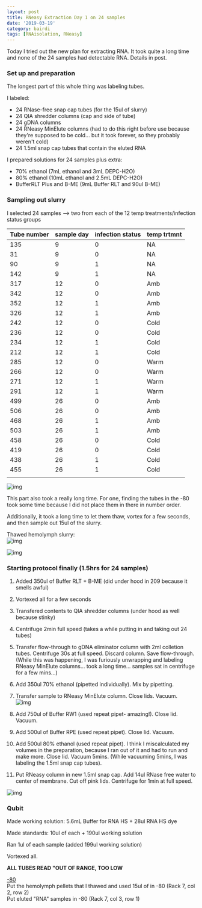 ```yaml
---
layout: post
title: RNeasy Extraction Day 1 on 24 samples
date: '2019-03-19'
category: bairdi
tags: [RNAisolation, RNeasy]
---
```

Today I tried out the new plan for extracting RNA. It took quite a long time and none of the 24 samples had detectable RNA. Details in post.

### Set up and preparation
The longest part of this whole thing was labeling tubes. 

I labeled:
- 24 RNase-free snap cap tubes (for the 15ul of slurry)      
- 24 QIA shredder columns (cap and side of tube)
- 24 gDNA columns 
- 24 RNeasy MinElute columns (had to do this right before use because they're supposed to be cold... but it took forever, so they probably weren't cold)
- 24 1.5ml snap cap tubes that contain the eluted RNA

I prepared solutions for 24 samples plus extra:    
- 70% ethanol (7mL ethanol and 3mL DEPC-H2O)
- 80% ethanol (10mL ethanol and 2.5mL DEPC-H2O)
- BufferRLT Plus and B-ME (9mL Buffer RLT and 90ul B-ME)

### Sampling out slurry
I selected 24 samples --> two from each of the 12 temp treatments/infection status groups     

| Tube number | sample day | infection status | temp trtmnt |
|-------------|------------|------------------|-------------|
| 135         | 9          | 0                | NA          |
| 31          | 9          | 0                | NA          |
| 90          | 9          | 1                | NA          |
| 142         | 9          | 1                | NA          |
| 317         | 12         | 0                | Amb         |
| 342         | 12         | 0                | Amb         |
| 352         | 12         | 1                | Amb         |
| 326         | 12         | 1                | Amb         |
| 242         | 12         | 0                | Cold        |
| 236         | 12         | 0                | Cold        |
| 234         | 12         | 1                | Cold        |
| 212         | 12         | 1                | Cold        |
| 285         | 12         | 0                | Warm        |
| 266         | 12         | 0                | Warm        |
| 271         | 12         | 1                | Warm        |
| 291         | 12         | 1                | Warm        |
| 499         | 26         | 0                | Amb         |
| 506         | 26         | 0                | Amb         |
| 468         | 26         | 1                | Amb         |
| 503         | 26         | 1                | Amb         |
| 458         | 26         | 0                | Cold        |
| 419         | 26         | 0                | Cold        |
| 438         | 26         | 1                | Cold        |
| 455         | 26         | 1                | Cold        |
|             |            |                  |             |

![img](../notebook-images/031919-RNeasy-24sample/31919-sampels.JPG)

This part also took a really long time. For one, finding the tubes in the -80 took some time because I did not place them in there in number order.       

Additionally, it took a long time to let them thaw, vortex for a few seconds, and then sample out 15ul of the slurry. 

Thawed hemolymph slurry:    
![img](../notebook-images/031919-RNeasy-24sample/thawed-hemo.JPG)

![img](../notebook-images/031919-RNeasy-24sample/31919-board-RNeasy-plan.JPG)

### Starting protocol finally (1.5hrs for 24 samples)
1. Added 350ul of Buffer RLT + B-ME (did under hood in 209 because it smells awful)
2. Vortexed all for a few seconds
3. Transfered contents to QIA shredder columns (under hood as well because stinky)
4. Centrifuge 2min full speed (takes a while putting in and taking out 24 tubes)
5. Transfer flow-through to gDNA eliminator column with 2ml colletion tubes. Centrifuge 30s at full speed. Discard column. Save flow-through. (While this was happening, I was furiously unwrapping and labeling RNeasy MinElute columns... took a long time... samples sat in centrifuge for a few mins...)
6. Add 350ul 70% ethanol (pipetted individually). Mix by pipetting.
7. Transfer sample to RNeasy MinElute column. Close lids. Vacuum.      
![img](../notebook-images/031919-RNeasy-24sample/vacuum.JPG)

8. Add 750ul of Buffer RW1 (used repeat pipet- amazing!). Close lid. Vacuum.
9. Add 500ul of Buffer RPE (used repeat pipet). Close lid. Vacuum. 
10. Add 500ul 80% ethanol (used repeat pipet). I think I miscalculated my volumes in the preparation, because I ran out of it and had to run and make more. Close lid. Vacuum 5mins. (While vacuuming 5mins, I was labeling the 1.5ml snap cap tubes).
11. Put RNeasy column in new 1.5ml snap cap. Add 14ul RNase free water to center of membrane. Cut off pink lids. Centrifuge for 1min at full speed. 

![img](../notebook-images/031919-RNeasy-24sample/elution.JPG)

### Qubit
Made working solution: 5.6mL Buffer for RNA HS + 28ul RNA HS dye        

Made standards: 10ul of each + 190ul working solution

Ran 1ul of each sample (added 199ul working solution)

Vortexed all.

**ALL TUBES READ "OUT OF RANGE, TOO LOW**

[-80](https://docs.google.com/spreadsheets/d/1Qsvz3QTURlPF_hX05BQxjom3484WuMfqQ1ILl9LEljU/edit#gid=2006985773)     
Put the hemolymph pellets that I thawed and used 15ul of in -80 (Rack 7, col 2, row 2)     
Put eluted "RNA" samples in -80 (Rack 7, col 3, row 1)
